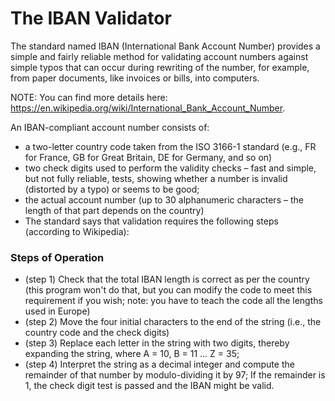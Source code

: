 # The IBAN Validator


The standard named IBAN (International Bank Account Number) provides a simple and fairly reliable method for validating account numbers against simple typos that can occur during rewriting of the number, for example, from paper documents, like invoices or bills, into computers.

NOTE: You can find more details here: https://en.wikipedia.org/wiki/International_Bank_Account_Number.

An IBAN-compliant account number consists of:

 * a two-letter country code taken from the ISO 3166-1 standard (e.g., FR for France, GB for Great Britain, DE for Germany, and so on)
 * two check digits used to perform the validity checks – fast and simple, but not fully reliable, tests, showing whether a number is invalid (distorted by a typo) or seems to be good;
 * the actual account number (up to 30 alphanumeric characters – the length of that part depends on the country)
 * The standard says that validation requires the following steps (according to Wikipedia):

### Steps of Operation

 * (step 1) Check that the total IBAN length is correct as per the country (this program won't do that, but you can modify the code to meet this requirement if you wish; note: you have to teach the code all the lengths used in Europe)
 * (step 2) Move the four initial characters to the end of the string (i.e., the country code and the check digits)
 * (step 3) Replace each letter in the string with two digits, thereby expanding the string, where A = 10, B = 11 ... Z = 35;
 * (step 4) Interpret the string as a decimal integer and compute the remainder of that number by modulo-dividing it by 97; If the remainder is 1, the check digit test is passed and the IBAN might be valid.